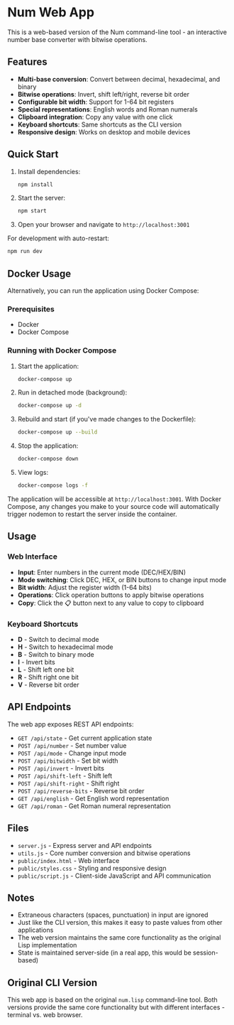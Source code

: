 # Num Web App

This is a web-based version of the Num command-line tool - an interactive number base converter with bitwise operations.

## Features

- **Multi-base conversion**: Convert between decimal, hexadecimal, and binary
- **Bitwise operations**: Invert, shift left/right, reverse bit order
- **Configurable bit width**: Support for 1-64 bit registers
- **Special representations**: English words and Roman numerals
- **Clipboard integration**: Copy any value with one click
- **Keyboard shortcuts**: Same shortcuts as the CLI version
- **Responsive design**: Works on desktop and mobile devices

## Quick Start

1. Install dependencies:
   ```bash
   npm install
   ```

2. Start the server:
   ```bash
   npm start
   ```

3. Open your browser and navigate to `http://localhost:3001`

For development with auto-restart:
```bash
npm run dev
```

## Docker Usage

Alternatively, you can run the application using Docker Compose:

### Prerequisites
- Docker
- Docker Compose

### Running with Docker Compose

1. Start the application:
   ```bash
   docker-compose up
   ```

2. Run in detached mode (background):
   ```bash
   docker-compose up -d
   ```

3. Rebuild and start (if you've made changes to the Dockerfile):
   ```bash
   docker-compose up --build
   ```

4. Stop the application:
   ```bash
   docker-compose down
   ```

5. View logs:
   ```bash
   docker-compose logs -f
   ```

The application will be accessible at `http://localhost:3001`. With Docker Compose, any changes you make to your source code will automatically trigger nodemon to restart the server inside the container.

## Usage

### Web Interface
- **Input**: Enter numbers in the current mode (DEC/HEX/BIN)
- **Mode switching**: Click DEC, HEX, or BIN buttons to change input mode
- **Bit width**: Adjust the register width (1-64 bits)
- **Operations**: Click operation buttons to apply bitwise operations
- **Copy**: Click the 📋 button next to any value to copy to clipboard

### Keyboard Shortcuts
- **D** - Switch to decimal mode
- **H** - Switch to hexadecimal mode  
- **B** - Switch to binary mode
- **I** - Invert bits
- **L** - Shift left one bit
- **R** - Shift right one bit
- **V** - Reverse bit order

## API Endpoints

The web app exposes REST API endpoints:

- `GET /api/state` - Get current application state
- `POST /api/number` - Set number value
- `POST /api/mode` - Change input mode
- `POST /api/bitwidth` - Set bit width
- `POST /api/invert` - Invert bits
- `POST /api/shift-left` - Shift left
- `POST /api/shift-right` - Shift right
- `POST /api/reverse-bits` - Reverse bit order
- `GET /api/english` - Get English word representation
- `GET /api/roman` - Get Roman numeral representation

## Files

- `server.js` - Express server and API endpoints
- `utils.js` - Core number conversion and bitwise operations
- `public/index.html` - Web interface
- `public/styles.css` - Styling and responsive design
- `public/script.js` - Client-side JavaScript and API communication

## Notes

- Extraneous characters (spaces, punctuation) in input are ignored
- Just like the CLI version, this makes it easy to paste values from other applications
- The web version maintains the same core functionality as the original Lisp implementation
- State is maintained server-side (in a real app, this would be session-based)

## Original CLI Version

This web app is based on the original `num.lisp` command-line tool. Both versions provide the same core functionality but with different interfaces - terminal vs. web browser.
